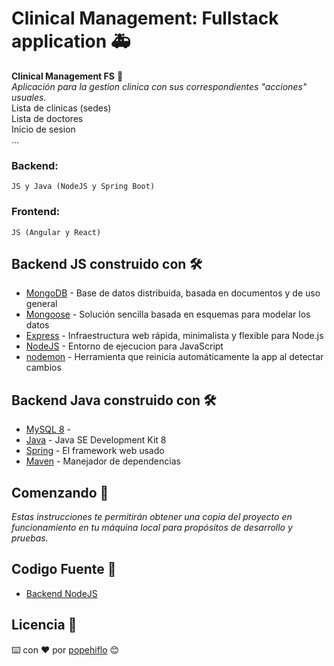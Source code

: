 # Clinical Management: Fullstack application 🚑
**Clinical Management FS** 🏥   
_Aplicación para la gestion clinica con sus correspondientes "acciones" usuales._  
Lista de clinicas (sedes)  
Lista de doctores  
Inicio de sesion  
...  
### Backend:
    JS y Java (NodeJS y Spring Boot)
### Frontend: 
    JS (Angular y React)
## Backend JS construido con 🛠️
* [MongoDB](https://www.mongodb.com/es) -  Base de datos distribuida, basada en documentos y de uso general
* [Mongoose](https://mongoosejs.com/) - Solución sencilla basada en esquemas para modelar los datos
* [Express](https://expressjs.com/es/) - Infraestructura web rápida, minimalista y flexible para Node.js
* [NodeJS](https://nodejs.org/es/) - Entorno de ejecucion para JavaScript
* [nodemon](https://www.npmjs.com/package/nodemon) - Herramienta que reinicia automáticamente la app al detectar cambios

## Backend Java construido con 🛠️
* [MySQL 8]() -
* [Java](https://www.oracle.com/java/technologies/javase/javase-jdk8-downloads.html) - Java SE Development Kit 8
* [Spring](https://spring.io/) - El framework web usado
* [Maven](https://maven.apache.org/) - Manejador de dependencias
## Comenzando 🚀
_Estas instrucciones te permitirán obtener una copia del proyecto en funcionamiento en tu máquina local para propósitos de desarrollo y pruebas._
## Codigo Fuente 📁
* [Backend NodeJS](backend/api-nodejs/gestionclinica-nodejs)

## Licencia 📄     
         
⌨️ con ❤️ por [popehiflo](https://github.com/popehiflo) 😊